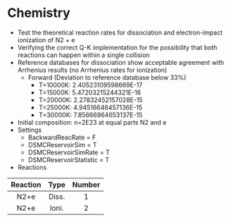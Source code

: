# Chemistry
* Test the theoretical reaction rates for dissociation and electron-impact ionization of N2 + e
* Verifying the correct Q-K implementation for the possibility that both reactions can happen within a single collision
* Reference databases for dissociation show acceptable agreement with Arrhenius results (no Arrhenius rates for ionization)
  * Forward (Deviation to reference database below 33%)
    * T=10000K: 2.40523109598669E-17
    * T=15000K: 5.47203215244321E-16
    * T=20000K: 2.27832452157028E-15
    * T=25000K: 4.94516648457136E-15
    * T=30000K: 7.85666964653137E-15
* Initial composition: n=2E23 at equal parts N2 and e
* Settings
  * BackwardReacRate       = F
  * DSMCReservoirSim       = T
  * DSMCReservoirSimRate   = T
  * DSMCReservoirStatistic = T
* Reactions

| Reaction | Type  | Number |
| :------: | :---: | :----: |
|   N2+e   | Diss. |   1    |
|   N2+e   | Ioni. |   2    |